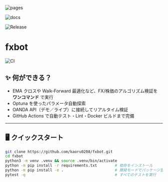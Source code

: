 ![pages](https://img.shields.io/github/actions/workflow/status/kaoru0208/fxbot/pages.yml?branch=master)

![docs](https://img.shields.io/badge/docs-online-brightgreen)

![Release](https://img.shields.io/github/v/tag/kaoru0208/fxbot?label=release)

<!-- プロジェクト名と CI バッジ -->
# fxbot  
![CI](https://github.com/kaoru0208/fxbot/actions/workflows/ci.yml/badge.svg)

## ✨ 何ができる？
- EMA クロスや Walk‑Forward 最適化など、FX/株価のアルゴリズム検証を **ワンコマンド** で実行  
- Optuna を使ったパラメータ自動探索  
- OANDA API（デモ／ライブ）に接続してリアルタイム検証  
- GitHub Actions で自動テスト・Lint・Docker ビルドまで完備

---

## 🖥️ クイックスタート

```bash
git clone https://github.com/kaoru0208/fxbot.git
cd fxbot
python3 -m venv .venv && source .venv/bin/activate
python -m pip install -r requirements.txt        # 依存をインストール
python -m pip install -e .                       # 開発モードでパッケージ登録
pytest -q                                        # すべてのテストを実行

